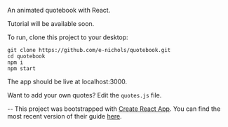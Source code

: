 An animated quotebook with React.

Tutorial will be available soon.

To run, clone this project to your desktop:

```
git clone https://github.com/e-nichols/quotebook.git
cd quotebook
npm i
npm start
```

The app should be live at localhost:3000.

Want to add your own quotes? Edit the ```quotes.js``` file.

--
This project was bootstrapped with [Create React App](https://github.com/facebookincubator/create-react-app). You can find the most recent version of their guide [here](https://github.com/facebookincubator/create-react-app/blob/master/packages/react-scripts/template/README.md).
